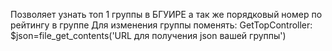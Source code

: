 Позволяет узнать топ 1 группы в БГУИРЕ а так же порядковый номер по рейтингу в группе
Для изменения группы поменять:
GetTopController:
$json=file_get_contents('URL для получения json вашей группы')
